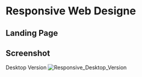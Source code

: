 # Responsive Web Designe
## Landing Page
## Screenshot

Desktop Version
![Responsive_Desktop_Version](https://user-images.githubusercontent.com/25684354/147890255-59e000c5-1bc4-483f-9fb0-2b99adaed7ff.jpeg)

